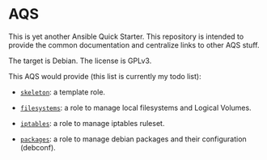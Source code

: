 # AQS

This is yet another Ansible Quick Starter. This repository is intended to
provide the common documentation and centralize links to other AQS stuff.

The target is Debian.
The license is GPLv3.

This AQS would provide (this list is currently my todo list):

- [`skeleton`](/aqs-role-skeleton):
  a template role.

- [`filesystems`](/aqs-role-filesystems):
  a role to manage local filesystems and Logical Volumes.
- [`iptables`](/aqs-role-iptables):
  a role to manage iptables ruleset.
- [`packages`](/aqs-role-packages):
  a role to manage debian packages and their configuration (debconf).
